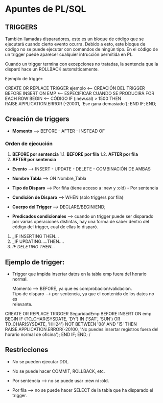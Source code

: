 # Apuntes de PL/SQL


## TRIGGERS

También llamadas disparadores, este es un bloque de código que se ejecutará
cuando cierto evento ocurra. Debido a esto, este bloque de código no se puede 
ejecutar con comandos de ningún tipo. En el código de un trigger puede
aparecer cualquier intrucción permitida en PL. 

Cuando un trigger termina con excepciones no tratadas, la sentencia que la
disparó hace un ROLLBACK automáticamente.

Ejemplo de trigger:

CREATE OR REPLACE TRIGGER ejemplo	<-- CREACIÓN DEL TRIGGER
BEFORE INSERT ON EMP			<-- ESPECIFICAR CUANDO SE PRODUCIRÁ
FOR EACH ROW
 BEGIN					<-- CÓDIGO
	IF (:new.sal) > 1500 THEN
	 RAISE.APPLICATION.ERROR (-20001, 'Ese gana demasiado');
	END IF;
 END;


## Creación de triggers

* **Momento** --> BEFORE - AFTER - INSTEAD OF

### Orden de ejecución

1. **BEFORE por sentencia**
1.1. **BEFORE por fila**
1.2. **AFTER por fila**
2. **AFTER por sentencia**

* **Evento** --> INSERT - UPDATE - DELETE - COMBINACIÓN DE AMBAS

* **Nombre Tabla** --> ON Nombre_Tabla

* **Tipo de Disparo** --> Por fiña (tiene acceso a :new y :old) - Por sentencia

* **Condición de Disparo** --> WHEN (solo triggers por fila)

* **Cuerpo del Trigger** --> DECLARE/BEGIN/END;

* **Predicados condicionales** --> cuando un trigger puede ser disparado por
varias operaciones distintas, hay una forma de saber dentro del código del
trigger, cual de ellas lo disparó.

1. _IF INSERTING THEN...
2. _IF UPDATING.....THEN....
3. _IF DELETING THEN..._


## Ejemplo de trigger:

* Trigger que impida insertar datos en la tabla emp fuera del horario normal.

   Momento --> BEFORE, ya que es comprobación/validación.  
   Tipo de disparo --> por sentencia, ya que el contenido de los datos no es  
   relevante.  


CREATE OR REPLACE TRIGGER SeguridadEmp
BEFORE INSERT ON emp
BEGIN
	IF (TO_CHAR(SYSDATE, 'DY') IN ('SAT', 'SUN') OR
	    TO_CHAR(SYSDATE, 'HH24') NOT BETWEEN '08' AND '15' THEN
		RAISE.APPLICATION.ERROR(-20100, 'No puedes insertar
		registros fuera del horario normal de oficina');
	END IF;
END;
/

## Restricciones

* No se pueden ejecutar DDL.

* No se puede hacer COMMIT, ROLLBACK, etc.

* Por sentencia --> no se puede usar :new ni :old.

* Por fila --> no se puede hacer SELECT de la tabla que ha disparado el trigger.

